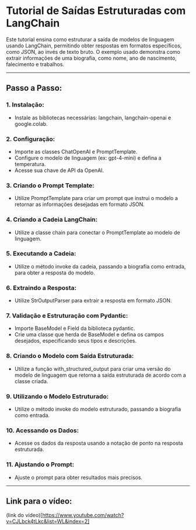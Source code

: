 # Tutorial de Saídas Estruturadas com LangChain
Este tutorial ensina como estruturar a saída de modelos de linguagem usando LangChain, permitindo obter respostas em formatos específicos, como JSON, ao invés de texto bruto. O exemplo usado demonstra como extrair informações de uma biografia, como nome, ano de nascimento, falecimento e trabalhos.

---
## Passo a Passo:

### 1. Instalação:
- Instale as bibliotecas necessárias: langchain, langchain-openai e google.colab.
### 2. Configuração:
- Importe as classes ChatOpenAI e PromptTemplate.
- Configure o modelo de linguagem (ex: gpt-4-mini) e defina a temperatura.
- Acesse sua chave de API da OpenAI.
### 3. Criando o Prompt Template:
- Utilize PromptTemplate para criar um prompt que instrui o modelo a retornar as informações desejadas em formato JSON.
### 4. Criando a Cadeia LangChain:
- Utilize a classe chain para conectar o PromptTemplate ao modelo de linguagem.
### 5. Executando a Cadeia:
- Utilize o método invoke da cadeia, passando a biografia como entrada, para obter a resposta do modelo.
### 6. Extraindo a Resposta:
- Utilize StrOutputParser para extrair a resposta em formato JSON.
### 7. Validação e Estruturação com Pydantic:
- Importe BaseModel e Field da biblioteca pydantic.
- Crie uma classe que herda de BaseModel e defina os campos desejados, especificando seus tipos e descrições.
### 8. Criando o Modelo com Saída Estruturada:
- Utilize a função with_structured_output para criar uma versão do modelo de linguagem que retorna a saída estruturada de acordo com a classe criada.
### 9. Utilizando o Modelo Estruturado:
- Utilize o método invoke do modelo estruturado, passando a biografia como entrada.
### 10. Acessando os Dados:
- Acesse os dados da resposta usando a notação de ponto na resposta estruturada.
### 11. Ajustando o Prompt:
- Ajuste o prompt para obter resultados mais precisos.

---

## Link para o vídeo: 
(link do vídeo)[https://www.youtube.com/watch?v=CJLbck4tLkc&list=WL&index=2]
